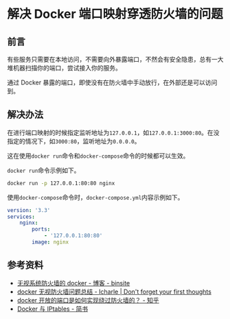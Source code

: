 # 解决 Docker 端口映射穿透防火墙的问题

## 前言

有些服务只需要在本地访问，不需要向外暴露端口，不然会有安全隐患，总有一大堆机器扫描你的端口，尝试接入你的服务。

通过 Docker 暴露的端口，即使没有在防火墙中手动放行，在外部还是可以访问到。

## 解决办法

在进行端口映射的时候指定监听地址为`127.0.0.1`，如`127.0.0.1:3000:80`。在没指定的情况下，如`3000:80`，监听地址为`0.0.0.0`。

这在使用`docker run`命令和`docker-compose`命令的时候都可以生效。

`docker run`命令示例如下。

```bash
docker run -p 127.0.0.1:80:80 nginx
```

使用`docker-compose`命令时，`docker-compose.yml`内容示例如下。

```yaml
version: '3.3'
services:
    nginx:
        ports:
            - '127.0.0.1:80:80'
        image: nginx
```

## 参考资料

- [无视系统防火墙的 docker - 博客 - binsite](https://www.binss.me/blog/docker-pass-through-system-firewall/)
- [docker 无视防火墙问题总结 - Icharle | Don't forget your first thoughts](https://icharle.com/dockeriptables.html)
- [docker 开放的端口是如何实现绕过防火墙的？ - 知乎](https://www.zhihu.com/question/64616650)
- [Docker 与 IPtables - 简书](https://www.jianshu.com/p/69d3ab177655)
